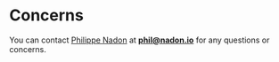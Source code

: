 # Concerns

You can contact [Philippe Nadon](https://nadon.io) at **phil@nadon.io** for any questions or concerns.